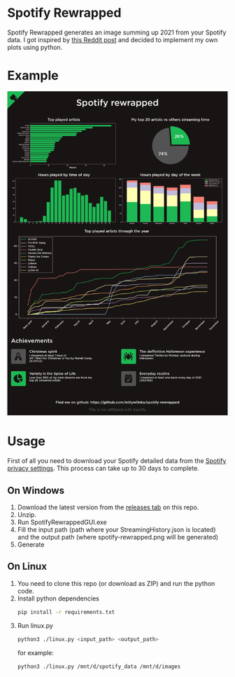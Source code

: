 # Spotify Rewrapped
Spotify Rewrapped generates an image summing up 2021 from your Spotify data. I got inspired by [this Reddit post](https://www.reddit.com/r/dataisbeautiful/comments/rfkh6r/for_fans_of_spotify_wrapped_you_can_download_your/) and decided to implement my own plots using python.

# Example
![example result](readme/example.png "Example result")

# Usage
First of all you need to download your Spotify detailed data from the [Spotify privacy settings](https://www.spotify.com/us/account/privacy/). This process can take up to 30 days to complete.

## On Windows
1. Download the latest version from the [releases tab](https://github.com/willyw0nka/spotify-rewrapped/releases) on this repo.
2. Unzip.
3. Run SpotifyRewrappedGUI.exe
4. Fill the input path (path where your StreamingHistory.json is located) and the output path (where spotify-rewrapped.png will be generated)
5. Generate

## On Linux
1. You need to clone this repo (or download as ZIP) and run the python code.
2. Install python dependencies
    ```bash 
    pip install -r requirements.txt
    ```
3. Run linux.py
    ```bash
    python3 ./linux.py <input_path> <output_path>
    ```
    for example:
    ```bash
    python3 ./linux.py /mnt/d/spotify_data /mnt/d/images
    ```
